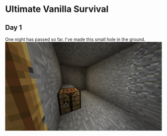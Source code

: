 # Ultimate Vanilla Survival

## Day 1
One night has passed so far. I've made this small hole in the ground.
![1](1.png)
